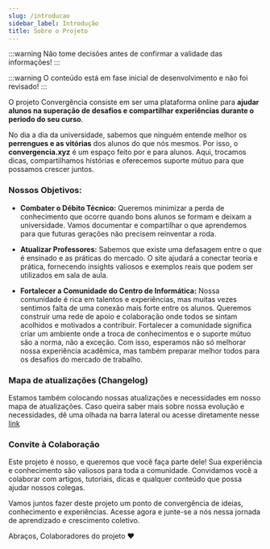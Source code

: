 ```yaml
---
slug: /introducao
sidebar_label: Introdução
title: Sobre o Projeto
---
```


:::warning
Não tome decisões antes de confirmar a validade das informações!
:::

:::warning
O conteúdo está em fase inicial de desenvolvimento e não foi revisado!
:::

O projeto Convergência consiste em ser uma plataforma online para **ajudar alunos na superação de desafios e compartilhar experiências durante o periodo do seu curso**.

No dia a dia da universidade, sabemos que ninguém entende melhor os **perrengues e as vitórias** dos alunos do que nós mesmos. Por isso, o **convergencia.xyz** é um espaço feito por e para alunos. Aqui, trocamos dicas, compartilhamos histórias e oferecemos suporte mútuo para que possamos crescer juntos.

### Nossos Objetivos:
- **Combater o Débito Técnico:** Queremos minimizar a perda de conhecimento que ocorre quando bons alunos se formam e deixam a universidade. Vamos documentar e compartilhar o que aprendemos para que futuras gerações não precisem reinventar a roda.

- **Atualizar Professores:** Sabemos que existe uma defasagem entre o que é ensinado e as práticas do mercado. O site ajudará a conectar teoria e prática, fornecendo insights valiosos e exemplos reais que podem ser utilizados em sala de aula.

- **Fortalecer a Comunidade do Centro de Informática:** Nossa comunidade é rica em talentos e experiências, mas muitas vezes sentimos falta de uma conexão mais forte entre os alunos. Queremos construir uma rede de apoio e colaboração onde todos se sintam acolhidos e motivados a contribuir. Fortalecer a comunidade significa criar um ambiente onde a troca de conhecimentos e o suporte mútuo são a norma, não a exceção. Com isso, esperamos não só melhorar nossa experiência acadêmica, mas também preparar melhor todos para os desafios do mercado de trabalho.

### Mapa de atualizações (Changelog)

Estamos também colocando nossas atualizações e necessidades em nosso mapa de atualizações. Caso queira saber mais sobre nossa evolução e necessidades, dê uma olhada na barra lateral ou acesse diretamente nesse [link](/docs/mapa-atualizacoes/atualizacoes)

### Convite à Colaboração
Este projeto é nosso, e queremos que você faça parte dele! Sua experiência e conhecimento são valiosos para toda a comunidade. Convidamos você a colaborar com artigos, tutoriais, dicas e qualquer conteúdo que possa ajudar nossos colegas.

Vamos juntos fazer deste projeto um ponto de convergência de ideias, conhecimento e experiências. Acesse agora e junte-se a nós nessa jornada de aprendizado e crescimento coletivo.

Abraços, Colaboradores do projeto ❤️





